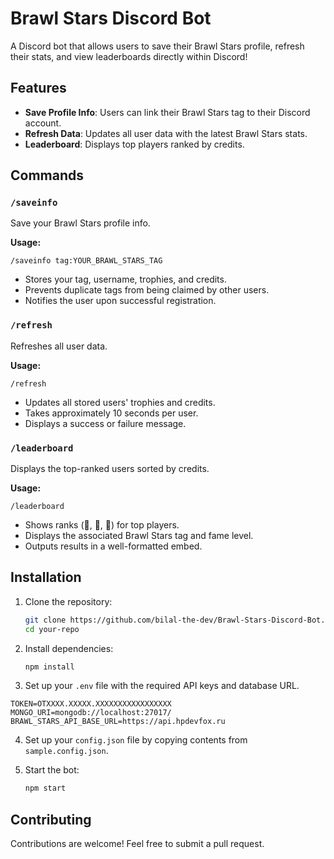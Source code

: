 # Brawl Stars Discord Bot

A Discord bot that allows users to save their Brawl Stars profile, refresh their stats, and view leaderboards directly within Discord!

## Features

- **Save Profile Info**: Users can link their Brawl Stars tag to their Discord account.
- **Refresh Data**: Updates all user data with the latest Brawl Stars stats.
- **Leaderboard**: Displays top players ranked by credits.

## Commands

### `/saveinfo`

Save your Brawl Stars profile info.

**Usage:**

```
/saveinfo tag:YOUR_BRAWL_STARS_TAG
```

- Stores your tag, username, trophies, and credits.
- Prevents duplicate tags from being claimed by other users.
- Notifies the user upon successful registration.

### `/refresh`

Refreshes all user data.

**Usage:**

```
/refresh
```

- Updates all stored users' trophies and credits.
- Takes approximately 10 seconds per user.
- Displays a success or failure message.

### `/leaderboard`

Displays the top-ranked users sorted by credits.

**Usage:**

```
/leaderboard
```

- Shows ranks (🥇, 🥈, 🥉) for top players.
- Displays the associated Brawl Stars tag and fame level.
- Outputs results in a well-formatted embed.

## Installation

1. Clone the repository:
   ```sh
   git clone https://github.com/bilal-the-dev/Brawl-Stars-Discord-Bot.git
   cd your-repo
   ```
2. Install dependencies:
   ```sh
   npm install
   ```
3. Set up your `.env` file with the required API keys and database URL.

```
TOKEN=OTXXXX.XXXXX.XXXXXXXXXXXXXXXXX
MONGO_URI=mongodb://localhost:27017/
BRAWL_STARS_API_BASE_URL=https://api.hpdevfox.ru
```

4. Set up your `config.json` file by copying contents from `sample.config.json`.

5. Start the bot:
   ```sh
   npm start
   ```

## Contributing

Contributions are welcome! Feel free to submit a pull request.
